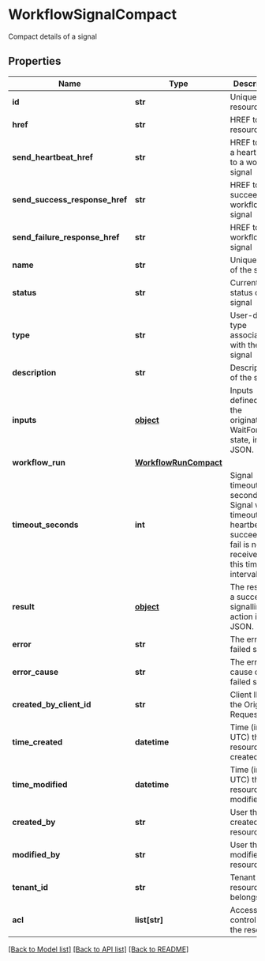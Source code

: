 # WorkflowSignalCompact

Compact details of a signal
## Properties
Name | Type | Description | Notes
------------ | ------------- | ------------- | -------------
**id** | **str** | Unique resource ID | [optional] 
**href** | **str** | HREF to the resource | [optional] 
**send_heartbeat_href** | **str** | HREF to send a heartbeat to a workflow signal | [optional] 
**send_success_response_href** | **str** | HREF to succeed a workflow signal | [optional] 
**send_failure_response_href** | **str** | HREF to fail a workflow signal | [optional] 
**name** | **str** | Unique name of the signal | [optional] 
**status** | **str** | Current status of the signal | [optional] 
**type** | **str** | User-defined type associated with the signal | [optional] 
**description** | **str** | Description of the signal | [optional] 
**inputs** | [**object**](.md) | Inputs defined by the originating WaitForSignal state, in JSON. | [optional] 
**workflow_run** | [**WorkflowRunCompact**](WorkflowRunCompact.md) |  | [optional] 
**timeout_seconds** | **int** | Signal timeout in seconds. The Signal will timeout if a heartbeat, succeed or fail is not received in this time interval. | [optional] 
**result** | [**object**](.md) | The result of a successful signalling action in JSON. | [optional] 
**error** | **str** | The error of a failed signal. | [optional] 
**error_cause** | **str** | The error cause of a failed signal. | [optional] 
**created_by_client_id** | **str** | Client ID of the Origin Request | [optional] 
**time_created** | **datetime** | Time (in UTC) the resource was created | [optional] 
**time_modified** | **datetime** | Time (in UTC) the resource was modified | [optional] 
**created_by** | **str** | User that created the resource | [optional] 
**modified_by** | **str** | User that modified the resource | [optional] 
**tenant_id** | **str** | Tenant ID the resource belongs to | [optional] 
**acl** | **list[str]** | Access control list of the resource | [optional] 

[[Back to Model list]](../README.md#documentation-for-models) [[Back to API list]](../README.md#documentation-for-api-endpoints) [[Back to README]](../README.md)


